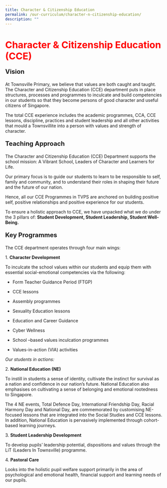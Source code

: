 ```yaml
---
title: Character & Citizenship Education
permalink: /our-curriculum/character-n-citizenship-education/
description: ""
---
```

<h1 style="color:red;font-size:30px">Character &amp; Citizenship Education (CCE)</h1>

<p style="font-size:20px"><strong>Vision</strong></p>
At Townsville Primary, we believe that values are both caught and taught. The Character and Citizenship Education (CCE) department puts in place structures, processes and programmes to inculcate and build competencies in our students so that they become persons of good character and useful citizens of Singapore.

The total CCE experience includes the academic programmes, CCA, CCE lessons, discipline, practices and student leadership and all other activities that mould a Townsvillite into a person with values and strength of character.

<p style="font-size:20px"><strong>Teaching Approach</strong></p>
The Character and Citizenship Education (CCE) Department supports the school mission: A Vibrant School, Leaders of Character and Learners for Life.&nbsp;&nbsp;

Our primary focus is to guide our students to learn to be responsible to self, family and community, and to understand their roles in shaping their future and the future of our nation.&nbsp;&nbsp;

Hence, all our CCE Programmes in TVPS are anchored on building positive self, positive relationships and positive experience for our students.

To ensure a holistic approach to CCE, we have unpacked what we do under the 3 pillars of: **Student Development, Student Leadership, Student Well-Being.**

<p style="font-size:20px"><strong>Key Programmes</strong></p>
The CCE department operates through four main wings:

1\. <b>Character Development</b>

To inculcate the school values within our students and equip them with essential social-emotional competencies via the following:&nbsp;

*   Form Teacher Guidance Period (FTGP)
    
*   CCE lessons
    
*   Assembly programmes
    
*   Sexuality Education lessons
    
*   Education and Career Guidance
    
*   Cyber Wellness
    
*   School –based values inculcation programmes
    
*   Values-in-action (VIA) activities

*Our students in actions:*

2\. **National Education (NE)**

To instill in students a sense of identity, cultivate the instinct for survival as a nation and confidence in our nation’s future. National Education also emphasises on cultivating a sense of belonging and emotional rootedness to Singapore.

The 4 NE events, Total Defence Day, International Friendship Day, Racial Harmony Day and National Day, are commemorated by customising NE-focused lessons that are integrated into the Social Studies and CCE lessons. In addition, National Education is pervasively implemented through cohort-based learning journeys.

3\. **Student Leadership Development**&nbsp;

To develop pupils’ leadership potential, dispositions and values through the LiT (Leaders In Townsville) programme.&nbsp;

4\. <strong>Pastoral Care</strong>

Looks into the holistic pupil welfare support primarily in the area of psychological and emotional health, financial support and learning needs of our pupils.
